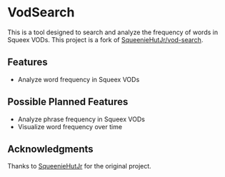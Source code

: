 # VodSearch

This is a tool designed to search and analyze the frequency of words in Squeex VODs. This project is a fork of [SqueenieHutJr/vod-search](https://github.com/SqueenieHutJr/vod-search).

## Features
- Analyze word frequency in Squeex VODs

## Possible Planned Features
- Analyze phrase frequency in Squeex VODs
- Visualize word frequency over time

## Acknowledgments
Thanks to [SqueenieHutJr](https://github.com/SqueenieHutJr) for the original project.

